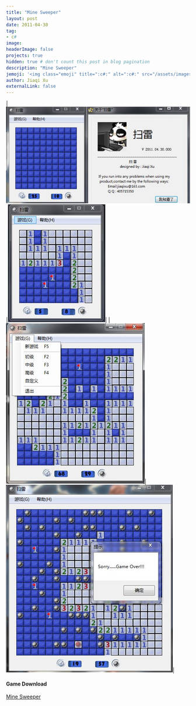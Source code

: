 ```yaml
---
title: "Mine Sweeper"
layout: post
date: 2011-04-30
tag:
- c#
image:
headerImage: false
projects: true
hidden: true # don't count this post in blog pagination
description: "Mine Sweeper"
jemoji: '<img class="emoji" title=":c#:" alt=":c#:" src="/assets/images/language_icon/c_hash.png" height="20" width="20" align="absmiddle">'
author: Jiaqi Xu
externalLink: false
---
```


|![image](/assets/images/projects/mine_1.png)|![image](/assets/images/projects/mine_2.png)|
|![image](/assets/images/projects/mine_3.png)|![image](/assets/images/projects/mine_4.png)|

#### Game Download
[Mine Sweeper](/projects/MineSweep.exe)
